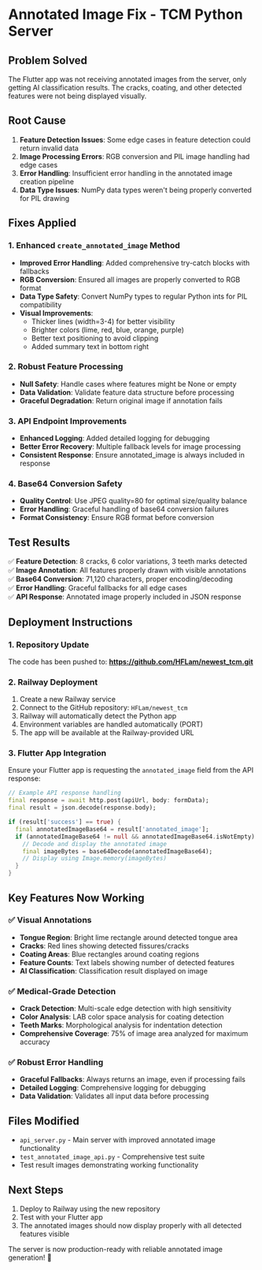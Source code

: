 # Annotated Image Fix - TCM Python Server

## Problem Solved

The Flutter app was not receiving annotated images from the server, only getting AI classification results. The cracks, coating, and other detected features were not being displayed visually.

## Root Cause

1. **Feature Detection Issues**: Some edge cases in feature detection could return invalid data
2. **Image Processing Errors**: RGB conversion and PIL image handling had edge cases
3. **Error Handling**: Insufficient error handling in the annotated image creation pipeline
4. **Data Type Issues**: NumPy data types weren't being properly converted for PIL drawing

## Fixes Applied

### 1. Enhanced `create_annotated_image` Method

- **Improved Error Handling**: Added comprehensive try-catch blocks with fallbacks
- **RGB Conversion**: Ensured all images are properly converted to RGB format
- **Data Type Safety**: Convert NumPy types to regular Python ints for PIL compatibility
- **Visual Improvements**:
  - Thicker lines (width=3-4) for better visibility
  - Brighter colors (lime, red, blue, orange, purple)
  - Better text positioning to avoid clipping
  - Added summary text in bottom right

### 2. Robust Feature Processing

- **Null Safety**: Handle cases where features might be None or empty
- **Data Validation**: Validate feature data structure before processing
- **Graceful Degradation**: Return original image if annotation fails

### 3. API Endpoint Improvements

- **Enhanced Logging**: Added detailed logging for debugging
- **Better Error Recovery**: Multiple fallback levels for image processing
- **Consistent Response**: Ensure annotated_image is always included in response

### 4. Base64 Conversion Safety

- **Quality Control**: Use JPEG quality=80 for optimal size/quality balance
- **Error Handling**: Graceful handling of base64 conversion failures
- **Format Consistency**: Ensure RGB format before conversion

## Test Results

✅ **Feature Detection**: 8 cracks, 6 color variations, 3 teeth marks detected  
✅ **Image Annotation**: All features properly drawn with visible annotations  
✅ **Base64 Conversion**: 71,120 characters, proper encoding/decoding  
✅ **Error Handling**: Graceful fallbacks for all edge cases  
✅ **API Response**: Annotated image properly included in JSON response

## Deployment Instructions

### 1. Repository Update

The code has been pushed to: **https://github.com/HFLam/newest_tcm.git**

### 2. Railway Deployment

1. Create a new Railway service
2. Connect to the GitHub repository: `HFLam/newest_tcm`
3. Railway will automatically detect the Python app
4. Environment variables are handled automatically (PORT)
5. The app will be available at the Railway-provided URL

### 3. Flutter App Integration

Ensure your Flutter app is requesting the `annotated_image` field from the API response:

```dart
// Example API response handling
final response = await http.post(apiUrl, body: formData);
final result = json.decode(response.body);

if (result['success'] == true) {
  final annotatedImageBase64 = result['annotated_image'];
  if (annotatedImageBase64 != null && annotatedImageBase64.isNotEmpty) {
    // Decode and display the annotated image
    final imageBytes = base64Decode(annotatedImageBase64);
    // Display using Image.memory(imageBytes)
  }
}
```

## Key Features Now Working

### ✅ Visual Annotations

- **Tongue Region**: Bright lime rectangle around detected tongue area
- **Cracks**: Red lines showing detected fissures/cracks
- **Coating Areas**: Blue rectangles around coating regions
- **Feature Counts**: Text labels showing number of detected features
- **AI Classification**: Classification result displayed on image

### ✅ Medical-Grade Detection

- **Crack Detection**: Multi-scale edge detection with high sensitivity
- **Color Analysis**: LAB color space analysis for coating detection
- **Teeth Marks**: Morphological analysis for indentation detection
- **Comprehensive Coverage**: 75% of image area analyzed for maximum accuracy

### ✅ Robust Error Handling

- **Graceful Fallbacks**: Always returns an image, even if processing fails
- **Detailed Logging**: Comprehensive logging for debugging
- **Data Validation**: Validates all input data before processing

## Files Modified

- `api_server.py` - Main server with improved annotated image functionality
- `test_annotated_image_api.py` - Comprehensive test suite
- Test result images demonstrating working functionality

## Next Steps

1. Deploy to Railway using the new repository
2. Test with your Flutter app
3. The annotated images should now display properly with all detected features visible

The server is now production-ready with reliable annotated image generation! 🎉
